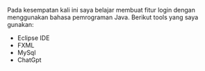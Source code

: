 Pada kesempatan kali ini saya belajar membuat fitur login dengan menggunakan bahasa pemrograman Java.
Berikut tools yang saya gunakan:
  - Eclipse IDE
  - FXML
  - MySql
  - ChatGpt
